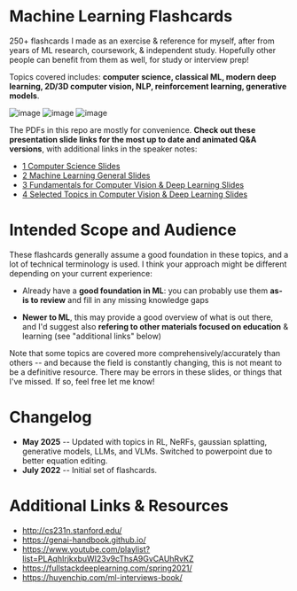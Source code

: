 # Machine Learning Flashcards

250+ flashcards I made as an exercise & reference for myself, after from years of ML research, coursework, & independent study. Hopefully other people can benefit from them as well, for study or interview prep!

Topics covered includes: **computer science, classical ML, modern deep learning, 2D/3D computer vision, NLP, reinforcement learning, generative models**.

![image](https://github.com/user-attachments/assets/274ae968-5d09-4f2d-8b6e-3e989bddf226)
![image](https://github.com/user-attachments/assets/95d14e6d-8fdf-4392-a856-5ac936702b22)
![image](https://github.com/user-attachments/assets/3e4ec6fb-af6c-48d5-8bd9-b525170b3cd0)


The PDFs in this repo are mostly for convenience. __Check out these presentation slide links for the most up to date and animated Q&A versions__, with additional links in the speaker notes:

* [1 Computer Science Slides](https://1drv.ms/p/c/95e333b92a823007/Ediw1q-uWsdDlixeihW9U3MBwwi0RMy5ZZogFafBc6qBzw?e=9qYX3o)
* [2 Machine Learning General Slides](https://1drv.ms/p/c/95e333b92a823007/EZRILoRmccRNgyrSpKTyaUYBOG3cOC3-bwp5vcNr2XggWA?e=jUclrR)
* [3 Fundamentals for Computer Vision & Deep Learning Slides](https://1drv.ms/p/c/95e333b92a823007/EdjDBc2ya9JLqak-1uangwwB23BHkreFXwumccRomJYH4w?e=8EgdjA)
* [4 Selected Topics in Computer Vision & Deep Learning Slides](https://1drv.ms/p/c/95e333b92a823007/EfK2t5EkIGpAhgpatiYDclYBS7W7wjEP8FQiddgMuYmQTg?e=fljY5a)

# Intended Scope and Audience

These flashcards generally assume a good foundation in these topics, and a lot of technical terminology is used. I think your approach might be different depending on your current experience:

* Already have a __good foundation in ML__: you can probably use them __as-is to review__ and fill in any missing knowledge gaps

* __Newer to ML__, this may provide a good overview of what is out there, and I'd suggest also __refering to other materials focused on education__ & learning (see "additional links" below)

Note that some topics are covered more comprehensively/accurately than others -- and because the field is constantly changing, this is not meant to be a definitive resource. There may be errors in these slides, or things that I've missed. If so, feel free let me know!

# Changelog

* **May 2025** -- Updated with topics in RL, NeRFs, gaussian splatting, generative models, LLMs, and VLMs. Switched to powerpoint due to better equation editing.
* **July 2022** -- Initial set of flashcards.

# Additional Links & Resources

  * http://cs231n.stanford.edu/
  * https://genai-handbook.github.io/
  * https://www.youtube.com/playlist?list=PLAqhIrjkxbuWI23v9cThsA9GvCAUhRvKZ
  * https://fullstackdeeplearning.com/spring2021/
  * https://huyenchip.com/ml-interviews-book/
